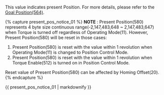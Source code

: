 This value indicates present Position. For more details, please refer to the [Goal Position(564)].

[Goal Position(564)]: #goal-position564

{% capture present_pos_notice_01 %}
**NOTE** : Present Position(580) represents 4 byte size continuous range(-2,147,483,648 ~ 2,147,483,647) when Torque is turned off regardless of Operating Mode(11). However, Present Position(580) will be reset in those cases:

1. Present Position(580) is reset with the value within 1 revolution when Operating Mode(11) is changed to Position Control Mode.
2. Present Position(580) is reset with the value within 1 revolution when Torque Enable(512) is turned on in Position Control Mode.

Reset value of Present Position(580) can be affected by Homing Offset(20).
{% endcapture %}

<div class="notice">{{ present_pos_notice_01 | markdownify }}</div>

